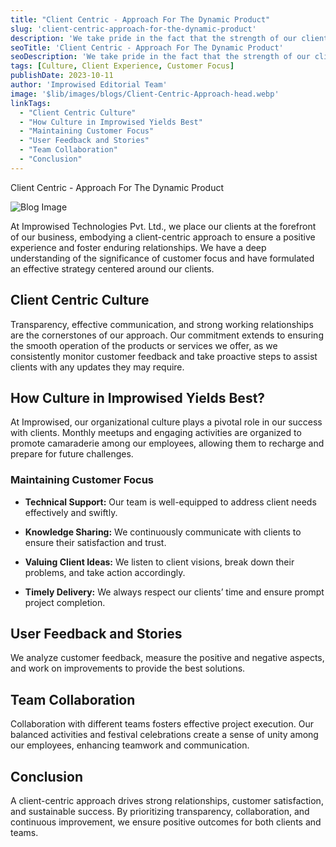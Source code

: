 ```yaml
---
title: "Client Centric - Approach For The Dynamic Product"
slug: 'client-centric-approach-for-the-dynamic-product'
description: 'We take pride in the fact that the strength of our client relationships directly correlates with the positive experiences our clients have. Transparency, effective communication, and strong working relationships are the cornerstones of our approach. Rather than focusing solely on outputs, we prioritize outcomes, making our approach unique and results-driven.'
seoTitle: 'Client Centric - Approach For The Dynamic Product'
seoDescription: 'We take pride in the fact that the strength of our client relationships directly correlates with the positive experiences our clients have.'
tags: [Culture, Client Experience, Customer Focus]
publishDate: 2023-10-11
author: 'Improwised Editorial Team'
image: '$lib/images/blogs/Client-Centric-Approach-head.webp'
linkTags:
  - "Client Centric Culture"
  - "How Culture in Improwised Yields Best"
  - "Maintaining Customer Focus"
  - "User Feedback and Stories"
  - "Team Collaboration"
  - "Conclusion"
---
```



Client Centric - Approach For The Dynamic Product

![Blog Image]($lib/images/blogs/Client-Centric-Approach-body.webp)

At Improwised Technologies Pvt. Ltd., we place our clients at the forefront of our business, embodying a client-centric approach to ensure a positive experience and foster enduring relationships. We have a deep understanding of the significance of customer focus and have formulated an effective strategy centered around our clients.

## Client Centric Culture

Transparency, effective communication, and strong working relationships are the cornerstones of our approach. Our commitment extends to ensuring the smooth operation of the products or services we offer, as we consistently monitor customer feedback and take proactive steps to assist clients with any updates they may require.

## How Culture in Improwised Yields Best?

At Improwised, our organizational culture plays a pivotal role in our success with clients. Monthly meetups and engaging activities are organized to promote camaraderie among our employees, allowing them to recharge and prepare for future challenges.

### Maintaining Customer Focus

- **Technical Support:** Our team is well-equipped to address client needs effectively and swiftly.

- **Knowledge Sharing:** We continuously communicate with clients to ensure their satisfaction and trust.

- **Valuing Client Ideas:** We listen to client visions, break down their problems, and take action accordingly.

- **Timely Delivery:** We always respect our clients’ time and ensure prompt project completion.


## User Feedback and Stories

We analyze customer feedback, measure the positive and negative aspects, and work on improvements to provide the best solutions.

## Team Collaboration

Collaboration with different teams fosters effective project execution. Our balanced activities and festival celebrations create a sense of unity among our employees, enhancing teamwork and communication.

## Conclusion

A client-centric approach drives strong relationships, customer satisfaction, and sustainable success. By prioritizing transparency, collaboration, and continuous improvement, we ensure positive outcomes for both clients and teams.
